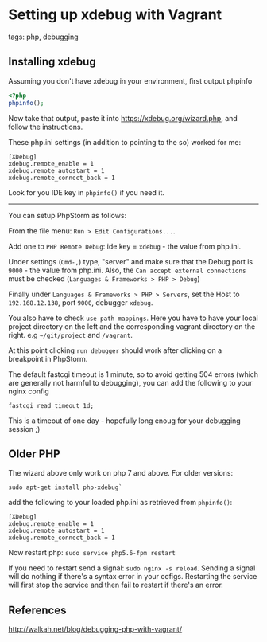 # Setting up xdebug with Vagrant

tags: php, debugging

## Installing xdebug

Assuming you don't have xdebug in your environment, first output phpinfo

```php
<?php
phpinfo();
```

Now take that output, paste it into https://xdebug.org/wizard.php, and follow the instructions.

These php.ini settings (in addition to pointing to the so) worked for me:

```
[XDebug]
xdebug.remote_enable = 1
xdebug.remote_autostart = 1
xdebug.remote_connect_back = 1
```

Look for you IDE key in `phpinfo()` if you need it.

---

You can setup  PhpStorm as follows:

From the file menu: `Run > Edit Configurations...`.

Add one to `PHP Remote Debug`: ide key = `xdebug` - the value from php.ini.

Under settings (`Cmd-,`) type, "server" and make sure that the Debug port is
`9000` - the value from php.ini. Also, the `Can accept external connections` must
be checked (`Languages & Frameworks > PHP > Debug`)

Finally under `Languages & Frameworks > PHP > Servers`, set the Host to `192.168.12.138`, port `9000`,
debugger `xdebug`.

You also have to check `use path mappings`. Here you have to have your local project directory
on the left and the corresponding vagrant directory on the right. e.g `~/git/project` and `/vagrant`.

At this point clicking `run debugger` should work after clicking on a breakpoint
in PhpStorm.

The default fastcgi timeout is 1 minute, so to avoid getting 504 errors (which
  are generally not harmful to debugging), you can add the
following to your nginx config

```
fastcgi_read_timeout 1d;
```

This is a timeout of one day - hopefully long enoug for your debugging session ;)

## Older PHP

The wizard above only work on php 7 and above. For older versions:

```
sudo apt-get install php-xdebug`
```

add the following to your loaded php.ini as retrieved from `phpinfo()`:

```
[XDebug]
xdebug.remote_enable = 1
xdebug.remote_autostart = 1
xdebug.remote_connect_back = 1
```

Now restart php: `sudo service php5.6-fpm restart`

If you need to restart send a signal: `sudo nginx -s reload`. Sending a signal will do nothing if there's a syntax error in your cofigs. Restarting the service will first stop the service and then fail to restart if there's an error.



## References

http://walkah.net/blog/debugging-php-with-vagrant/
